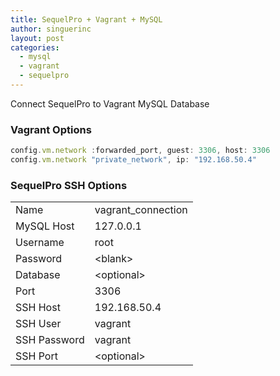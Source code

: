 ```yaml
---
title: SequelPro + Vagrant + MySQL
author: singuerinc
layout: post
categories:
  - mysql
  - vagrant
  - sequelpro
---
```


Connect SequelPro to Vagrant MySQL Database

### Vagrant Options
```javascript
config.vm.network :forwarded_port, guest: 3306, host: 3306
config.vm.network "private_network", ip: "192.168.50.4"
```

### SequelPro SSH Options
<table>
	<tbody>
		<tr>
			<td>Name</td>
			<td>vagrant_connection</td>
		</tr>
		<tr>
			<td>MySQL Host</td>
			<td>127.0.0.1</td>
		</tr>
		<tr>
			<td>Username</td>
			<td>root</td>
		</tr>
		<tr>
			<td>Password</td>
			<td>&lt;blank&gt;</td>
		</tr>
		<tr>
			<td>Database</td>
			<td>&lt;optional&gt;</td>
		</tr>
		<tr>
			<td>Port</td>
			<td>3306</td>
		</tr>
		<tr>
			<td>SSH Host</td>
			<td>192.168.50.4</td>
		</tr>
		<tr>
			<td>SSH User</td>
			<td>vagrant</td>
		</tr>
		<tr>
			<td>SSH Password</td>
			<td>vagrant</td>
		</tr>
		<tr>
			<td>SSH Port</td>
			<td>&lt;optional&gt;</td>
		</tr>
	</tbody>
</table>